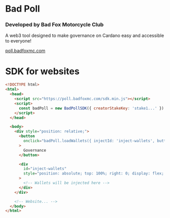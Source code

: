 # Bad Poll

### Developed by Bad Fox Motorcycle Club

A web3 tool designed to make governance on Cardano easy and accessible to everyone!

[poll.badfoxmc.com](https://poll.badfoxmc.com)

# SDK for websites

```html
<!DOCTYPE html>
<html>
  <head>
    <script src="https://poll.badfoxmc.com/sdk.min.js"></script>
    <script>
      const badPoll = new BadPollSDK({ creatorStakeKey: 'stake1...' })
    </script>
  </head>

  <body>
    <div style="position: relative;">
      <button
        onclick="badPoll.loadWallets({ injectId: 'inject-wallets', buttonBackgroundColor: '#fff', buttonTextColor: '#000' })"
      >
        Governance
      </button>

      <div
        id="inject-wallets"
        style="position: absolute; top: 100%; right: 0; display: flex; flex-direction: column;"
      >
        <!-- Wallets will be injected here -->
      </div>
    </div>

    <!-- Website... -->
  </body>
</html>
```
